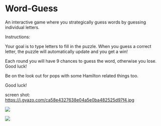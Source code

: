 # Word-Guess
An interactive game where you strategically guess words by guessing individual letters. 

Instructions:

Your goal is to type letters to fill in the puzzle. When you guess a correct letter, the puzzle will automatically update and you get a win!

Each round you will have 9 chances to guess the word, otherwise you lose. Good luck! 

Be on the look out for pops with some Hamilton related things too.

Good luck!

screen shot: https://i.gyazo.com/ca58e4327638e04a5e0ba482525d97f4.jpg

![](demo-main-page.gif)

![](demo-ten-wins.gif)


